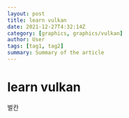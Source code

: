 ```yaml
---
layout: post
title: learn vulkan
date: 2021-12-27T4:32:14Z
category: [graphics, graphics/vulkan]
author: User
tags: [tag1, tag2]
summary: Summary of the article
---
```


# learn vulkan

벌칸